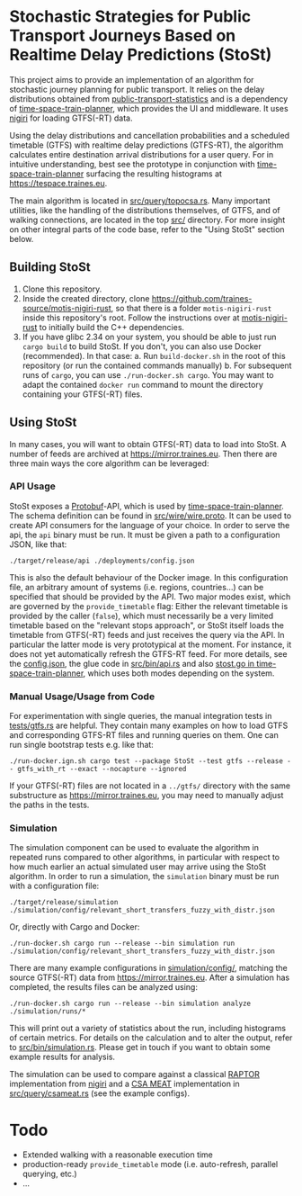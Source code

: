 # Stochastic Strategies for Public Transport Journeys Based on Realtime Delay Predictions (StoSt)

This project aims to provide an implementation of an algorithm for stochastic journey planning for public transport. It relies on the delay distributions obtained from [public-transport-statistics](https://github.com/traines-source/public-transport-statistics) and is a dependency of [time-space-train-planner](https://github.com/traines-source/time-space-train-planner), which provides the UI and middleware. It uses [nigiri](https://github.com/motis-project/nigiri) for loading GTFS(-RT) data.

Using the delay distributions and cancellation probabilities and a scheduled timetable (GTFS) with realtime delay predictions (GTFS-RT), the algorithm calculates entire destination arrival distributions for a user query. For in intuitive understanding, best see the prototype in conjunction with [time-space-train-planner](https://github.com/traines-source/time-space-train-planner) surfacing the resulting histograms at https://tespace.traines.eu.

The main algorithm is located in [src/query/topocsa.rs](https://github.com/traines-source/stochastic-journey-strategies/blob/master/src/query/topocsa.rs). Many important utilities, like the handling of the distributions themselves, of GTFS, and of walking connections, are located in the top [src/](https://github.com/traines-source/stochastic-journey-strategies/blob/master/src/) directory. For more insight on other integral parts of the code base, refer to the "Using StoSt" section below.

## Building StoSt
1. Clone this repository.
2. Inside the created directory, clone https://github.com/traines-source/motis-nigiri-rust, so that there is a folder `motis-nigiri-rust` inside this repository's root. Follow the instructions over at [motis-nigiri-rust](https://github.com/traines-source/motis-nigiri-rust) to initially build the C++ dependencies.
3. If you have glibc 2.34 on your system, you should be able to just run `cargo build` to build StoSt. If you don't, you can also use Docker (recommended). In that case:
    a. Run `build-docker.sh` in the root of this repository (or run the contained commands manually) 
    b. For subsequent runs of `cargo`, you can use `./run-docker.sh cargo`. You may want to adapt the contained `docker run` command to mount the directory containing your GTFS(-RT) files.

## Using StoSt
In many cases, you will want to obtain GTFS(-RT) data to load into StoSt. A number of feeds are archived at https://mirror.traines.eu. Then there are three main ways the core algorithm can be leveraged:

### API Usage
StoSt exposes a [Protobuf](https://protobuf.dev/)-API, which is used by [time-space-train-planner](https://github.com/traines-source/time-space-train-planner). The schema definition can be found in [src/wire/wire.proto](https://github.com/traines-source/stochastic-journey-strategies/blob/master/src/wire/wire.proto). It can be used to create API consumers for the language of your choice. In order to serve the api, the `api` binary must be run. It must be given a path to a configuration JSON, like that:

```
./target/release/api ./deployments/config.json
```

This is also the default behaviour of the Docker image. In this configuration file, an arbitrary amount of systems (i.e. regions, countries...) can be specified that should be provided by the API. Two major modes exist, which are governed by the `provide_timetable` flag: Either the relevant timetable is provided by the caller (`false`), which must necessarily be a very limited timetable based on the "relevant stops approach", or StoSt itself loads the timetable from GTFS(-RT) feeds and just receives the query via the API. In particular the latter mode is very prototypical at the moment. For instance, it does not yet automatically refresh the GTFS-RT feed. For more details, see the [config.json](https://github.com/traines-source/stochastic-journey-strategies/blob/master/deployments/config.json), the glue code in [src/bin/api.rs](https://github.com/traines-source/stochastic-journey-strategies/blob/master/src/bin/api.rs) and also [stost.go in time-space-train-planner](https://github.com/traines-source/time-space-train-planner/blob/master/src/internal/stost.go), which uses both modes depending on the system.

### Manual Usage/Usage from Code
For experimentation with single queries, the manual integration tests in [tests/gtfs.rs](https://github.com/traines-source/stochastic-journey-strategies/blob/master/tests/gtfs.rs) are helpful. They contain many examples on how to load GTFS and corresponding GTFS-RT files and running queries on them.
One can run single bootstrap tests e.g. like that:

```
./run-docker.ign.sh cargo test --package StoSt --test gtfs --release -- gtfs_with_rt --exact --nocapture --ignored
```

If your GTFS(-RT) files are not located in a `../gtfs/` directory with the same substructure as https://mirror.traines.eu, you may need to manually adjust the paths in the tests.

### Simulation
The simulation component can be used to evaluate the algorithm in repeated runs compared to other algorithms, in particular with respect to how much earlier an actual simulated user may arrive using the StoSt algorithm. In order to run a simulation, the `simulation` binary must be run with a configuration file:

```
./target/release/simulation ./simulation/config/relevant_short_transfers_fuzzy_with_distr.json
```

Or, directly with Cargo and Docker:

```
./run-docker.sh cargo run --release --bin simulation run ./simulation/config/relevant_short_transfers_fuzzy_with_distr.json
```

There are many example configurations in [simulation/config/](https://github.com/traines-source/stochastic-journey-strategies/blob/master/simulation/config/), matching the source GTFS(-RT) data from https://mirror.traines.eu. After a simulation has completed, the results files can be analyzed using:

```
./run-docker.sh cargo run --release --bin simulation analyze ./simulation/runs/*
```

This will print out a variety of statistics about the run, including histograms of certain metrics. For details on the calculation and to alter the output, refer to [src/bin/simulation.rs](https://github.com/traines-source/stochastic-journey-strategies/blob/master/src/bin/simulation.rs). Please get in touch if you want to obtain some example results for analysis.

The simulation can be used to compare against a classical [RAPTOR](https://doi.org/10.1287/trsc.2014.0534) implementation from [nigiri](https://github.com/motis-project/nigiri) and a [CSA MEAT](https://doi.org/10.1145/3274661) implementation in [src/query/csameat.rs](https://github.com/traines-source/stochastic-journey-strategies/blob/master/src/query/csameat.rs) (see the example configs).

# Todo
* Extended walking with a reasonable execution time
* production-ready `provide_timetable` mode (i.e. auto-refresh, parallel querying, etc.)
* ...